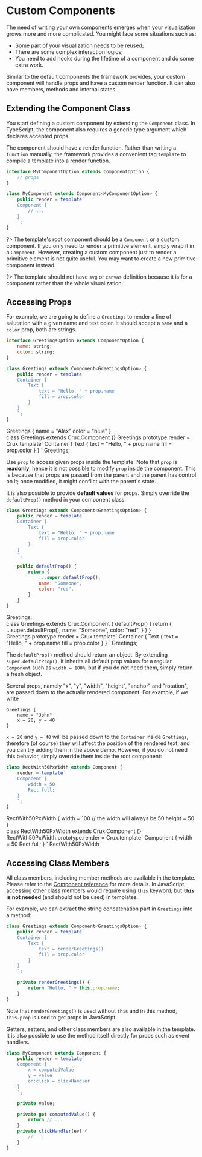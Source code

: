 # Custom Components

The need of writing your own components emerges when your visualization grows more and more complicated.
You might face some situations such as:

- Some part of your visualization needs to be reused;
- There are some complex interaction logics;
- You need to add hooks during the lifetime of a component and do some extra work.

Similar to the default components the framework provides, your custom component will handle props and have a custom render function.
It can also have members, methods and internal states.

## Extending the Component Class

You start defining a custom component by extending the `Component` class.
In TypeScript, the component also requires a generic type argument which declares accepted props.

The component should have a render function. Rather than writing a `function` manually,
the framework provides a convenient tag `template` to compile a template into a render function.

```js
interface MyComponentOption extends ComponentOption {
    // props
}

class MyComponent extends Component<MyComponentOption> {
    public render = template`
    Component {
        // ...
    }
    `;
}
```

?> The template's root component should be a `Component` or a custom component. If you only need to render a primitive element,
simply wrap it in a `Component`. However, creating a custom component just to render a primitive element is not quite useful.
You may want to create a new primitive component instead.

?> The template should not have `svg` or `canvas` definition because it is for a component rather than the whole visualization.

## Accessing Props

For example, we are going to define a `Greetings` to render a line of salutation with a given name and text color.
It should accept a `name` and a `color` prop, both are strings.

```js
interface GreetingsOption extends ComponentOption {
    name: string;
    color: string;
}

class Greetings extends Component<GreetingsOption> {
    public render = template`
    Container {
        Text {
            text = "Hello, " + prop.name
            fill = prop.color
        }
    }
    `;
}
```

<div class="demo" data-height="100">
Greetings {
    name = "Alex"
    color = "blue"
}
</div>
<div class="bvd-code">
class Greetings extends Crux.Component {}
Greetings.prototype.render = Crux.template`
Container {
    Text {
        text = "Hello, " + prop.name
        fill = prop.color
    }
}
`
Greetings;
</div>

Use `prop` to access given props inside the template. Note that `prop` is **readonly**, hence it is not possible to modify `prop`
inside the component. This is because that props are passed from the parent and the parent has control on it; once modified, it
might conflict with the parent's state.

It is also possible to provide **default values** for props. Simply override the `defaultProp()` method in your component class:

```js
class Greetings extends Component<GreetingsOption> {
    public render = template`
    Container {
        Text {
            text = "Hello, " + prop.name
            fill = prop.color
        }
    }
    `;

    public defaultProp() {
        return {
            ...super.defaultProp(),
            name: "Someone",
            color: "red",
        }
    }
}
```

<div class="demo" data-height="100">
Greetings;
</div>
<div class="bvd-code">
class Greetings extends Crux.Component {
    defaultProp() {
        return {
            ...super.defaultProp(),
            name: "Someone",
            color: "red",
        }
    }
}
Greetings.prototype.render = Crux.template`
Container {
    Text {
        text = "Hello, " + prop.name
        fill = prop.color
    }
}
`
Greetings;
</div>

The `defaultProp()` method should return an object. By extending `super.defaultProp()`, it inherits all default prop values for a
regular `Component` such as `width = 100%`, but if you do not need them, simply return a fresh object.

Several props, namely "x", "y", "width", "height", "anchor" and "rotation", are passed down to the actually rendered component.
For example, if we write

```
Greetings {
    name = "John"
    x = 20; y = 40
}
```

`x = 20` and `y = 40` will be passed down to the `Container` inside `Grettings`, therefore
(of course) they will affect the position of the rendered text, and you can try adding them in the above demo.
However, if you do not need this behavior, simply override them inside the root component:

```js
class RectWith50PxWidth extends Component {
    render = template`
    Component {
        width = 50
        Rect.full;
    }
    `;
}
```

<div class="demo" data-height="100">
RectWith50PxWidth {
    width = 100  // the width will always be 50
    height = 50
}
</div>
<div class="bvd-code">
class RectWith50PxWidth extends Crux.Component {}
RectWith50PxWidth.prototype.render = Crux.template`
Component {
    width = 50
    Rect.full;
}
`
RectWith50PxWidth
</div>

## Accessing Class Members

All class members, including member methods are available in the template. Please refer to the
[Component reference](ref/component.md) for more details. In JavaScript, accessing other class members would
require using `this` keyword; but **`this` is not needed** (and should not be used) in templates.

For example, we can extract the string concatenation part in `Greetings` into a method:

```js
class Greetings extends Component<GreetingsOption> {
    public render = template`
    Container {
        Text {
            text = renderGreetings()
            fill = prop.color
        }
    }
    `;

    private renderGreetings() {
        return "Hello, " + this.prop.name;
    }
}
```

Note that `renderGreetings()` is used without `this` and in this method, `this.prop` is used to get props in JavaScript.

Getters, setters, and other class members are also available in the template.
It is also possible to use the method itself directly for props such as event handlers.

```js
class MyComponent extends Component {
    public render = template`
    Component {
        x = computedValue
        y = value
        on:click = clickHandler
    }
    `;

    private value;

    private get computedValue() {
        return // ...
    }
    private clickHandler(ev) {
        // ...
    }
}
```
